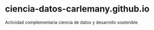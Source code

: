 # ciencia-datos-carlemany.github.io
Actividad complementaria ciencia de datos y desarrollo sostenible
